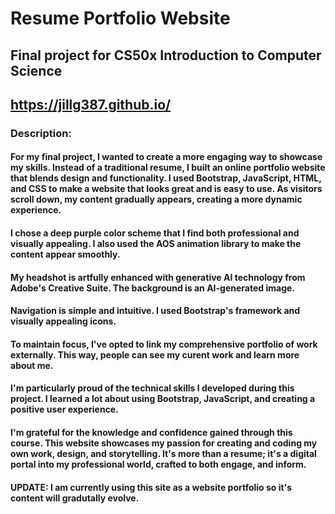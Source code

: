 # Resume Portfolio Website 
## Final project for CS50x Introduction to Computer Science
## https://jillg387.github.io/

### Description:

#### For my final project, I wanted to create a more engaging way to showcase my skills. Instead of a traditional resume, I built an online portfolio website that blends design and functionality. I used Bootstrap, JavaScript, HTML, and CSS to make a website that looks great and is easy to use. As visitors scroll down, my content gradually appears, creating a more dynamic experience.

#### I chose a deep purple color scheme that I find both professional and visually appealing. I also used the AOS animation library to make the content appear smoothly.

#### My headshot is artfully enhanced with generative AI technology from Adobe's Creative Suite. The background is an AI-generated image.

#### Navigation is simple and intuitive. I used Bootstrap's framework and visually appealing icons.

#### To maintain focus, I've opted to link my comprehensive portfolio of work externally. This way, people can see my curent work and learn more about me.  

#### I'm particularly proud of the technical skills I developed during this project. I learned a lot about using Bootstrap, JavaScript, and creating a positive user experience.

#### I'm grateful for the knowledge and confidence gained through this course. This website showcases my passion for creating and coding my own work, design, and storytelling. It's more than a resume; it's a digital portal into my professional world, crafted to both engage, and inform.

#### UPDATE: I am currently using this site as a website portfolio so it's content will gradutally evolve. 
